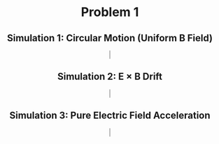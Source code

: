 # Problem 1
<!DOCTYPE html>
<html lang="en">
<head>
  <meta charset="UTF-8">
  <title>Multiple Lorentz Simulations</title>
  <style>
    body { font-family: Arial, background: #f4f4f4; text-align: center; }
    canvas { border: 1px solid #aaa; margin: 20px; background: white; }
  </style>
</head>
<body>
  <h2>Simulation 1: Circular Motion (Uniform B Field)</h2>
  <canvas id="canvas1" width="800" height="300"></canvas>

  <h2>Simulation 2: E × B Drift</h2>
  <canvas id="canvas2" width="800" height="300"></canvas>

  <h2>Simulation 3: Pure Electric Field Acceleration</h2>
  <canvas id="canvas3" width="800" height="300"></canvas>

  <script>
    // ----------- SIMULATION 1 -----------
    const ctx1 = document.getElementById("canvas1").getContext("2d");
    let pos1 = { x: 400, y: 150 }, vel1 = { x: 2, y: 0 };
    const B1 = 1, E1 = { x: 0, y: 0 }, dt1 = 0.1, steps = 2000;

    function simulate1() {
      ctx1.beginPath(); ctx1.moveTo(pos1.x, pos1.y);
      for (let i = 0; i < steps; i++) {
        const ax = vel1.y * B1, ay = -vel1.x * B1;
        vel1.x += ax * dt1; vel1.y += ay * dt1;
        pos1.x += vel1.x * dt1; pos1.y += vel1.y * dt1;
        ctx1.lineTo(pos1.x, pos1.y);
      }
      ctx1.strokeStyle = '#007bff'; ctx1.stroke();
    }

    // ----------- SIMULATION 2 -----------
    const ctx2 = document.getElementById("canvas2").getContext("2d");
    let pos2 = { x: 400, y: 150 }, vel2 = { x: 0, y: 0 };
    const E2 = { x: 1, y: 0 }, B2 = 1, dt2 = 0.1;

    function simulate2() {
      ctx2.beginPath(); ctx2.moveTo(pos2.x, pos2.y);
      for (let i = 0; i < steps; i++) {
        const ax = E2.x + vel2.y * B2, ay = E2.y - vel2.x * B2;
        vel2.x += ax * dt2; vel2.y += ay * dt2;
        pos2.x += vel2.x * dt2; pos2.y += vel2.y * dt2;
        ctx2.lineTo(pos2.x, pos2.y);
      }
      ctx2.strokeStyle = '#FF5733'; ctx2.stroke();
    }

    // ----------- SIMULATION 3 -----------
    const ctx3 = document.getElementById("canvas3").getContext("2d");
    let pos3 = { x: 100, y: 150 }, vel3 = { x: 0, y: 0 };
    const E3 = { x: 0.5, y: 0 }, dt3 = 0.1;

    function simulate3() {
      ctx3.beginPath(); ctx3.moveTo(pos3.x, pos3.y);
      for (let i = 0; i < steps; i++) {
        vel3.x += E3.x * dt3; vel3.y += E3.y * dt3;
        pos3.x += vel3.x * dt3; pos3.y += vel3.y * dt3;
        ctx3.lineTo(pos3.x, pos3.y);
      }
      ctx3.strokeStyle = '#28a745'; ctx3.stroke();
    }

    // Run all simulations
    simulate1();
    simulate2();
    simulate3();
  </script>
</body>
</html>
